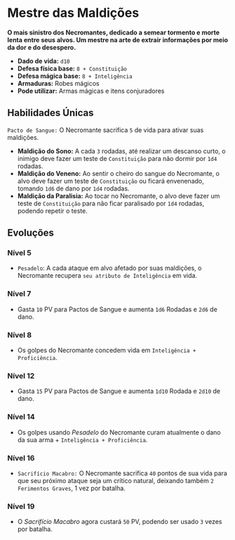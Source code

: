 # Mestre das Maldições
**O mais sinistro dos Necromantes, dedicado a semear tormento e morte lenta entre seus alvos. Um mestre na arte de extrair informações por meio da dor e do desespero.**

- **Dado de vida:** `d10`
- **Defesa física base:** `8 + Constituição`
- **Defesa mágica base:** `8 + Inteligência`
- **Armaduras:** Robes mágicos
- **Pode utilizar:** Armas mágicas e itens conjuradores

## Habilidades Únicas
`Pacto de Sangue:` O Necromante sacrifica `5` de vida para ativar suas maldições.
  - **Maldição do Sono:** A cada `3` rodadas, até realizar um descanso curto, o inimigo deve fazer um teste de `Constituição` para não dormir por `1d4` rodadas.
  - **Maldição do Veneno:** Ao sentir o cheiro do sangue do Necromante, o alvo deve fazer um teste de `Constituição` ou ficará envenenado, tomando `1d6` de dano por `1d4` rodadas.
  - **Maldição da Paralisia:** Ao tocar no Necromante, o alvo deve fazer um teste de `Constituição` para não ficar paralisado por `1d4` rodadas, podendo repetir o teste.

## Evoluções
### Nível 5
- `Pesadelo`: A cada ataque em alvo afetado por suas maldições, o Necromante recupera `seu atributo de Inteligência` em vida.

### Nível 7
- Gasta `10` PV para Pactos de Sangue e aumenta `1d6` Rodadas e `2d6` de dano.

### Nível 8
- Os golpes do Necromante concedem vida em `Inteligência + Proficiência`.

### Nível 12
- Gasta `15` PV para Pactos de Sangue e aumenta `1d10` Rodada e `2d10` de dano.

### Nível 14
- Os golpes usando *Pesadelo* do Necromante curam atualmente o dano da sua arma + `Inteligência + Proficiência`.

### Nível 16
- `Sacrifício Macabro:` O Necromante sacrifica `40` pontos de sua vida para que seu próximo ataque seja um crítico natural, deixando também `2 Ferimentos Graves`, 1 vez por batalha.

### Nível 19
- O *Sacrifício Macabro* agora custará `50` PV, podendo ser usado `3` vezes por batalha.
